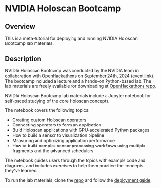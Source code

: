 # NVIDIA Holoscan Bootcamp


## Overview

This is a meta-tutorial for deploying and running NVIDIA Holoscan Bootcamp lab materials.

## Description

NVIDIA Holoscan Bootcamp was conducted by the NVIDIA team in collaboration with OpenHackathons on September 24th, 2024 ([event link](https://www.openhackathons.org/s/siteevent/a0CUP00000haVXi2AM/se000351)). The bootcamp included a lecture and a hands-on Python-based lab. The lab materials are freely available for downloading at [OpenHackathons repo](https://github.com/openhackathons-org/holoscan-bootcamp).

NVIDIA Holoscan Bootcamp lab materials include a Jupyter notebook for self-paced studying of the core Holoscan concepts.

The notebook covers the following topics:
- Creating custom Holoscan operators
- Connecting operators to form an application
- Build Holoscan applications with GPU-accelerated Python packages
- How to build a sensor to visualization pipeline
- Measuring and optimizing application performance
- How to build complex sensor processing workflows using multiple fragments and the advanced schedulers

The notebook guides users through the topics with example code and diagrams, and includes exercises to help them practice the concepts they've learned.

To run the lab materials, clone the [repo](https://github.com/openhackathons-org/holoscan-bootcamp) and follow the [deployment guide](https://github.com/openhackathons-org/holoscan-bootcamp/blob/main/Deployment_Guide.md).
